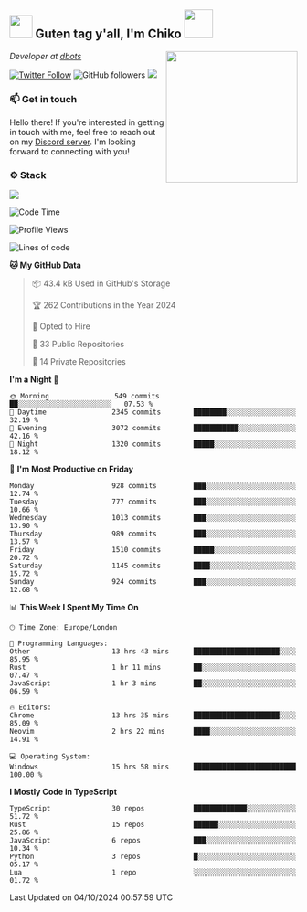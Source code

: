 <h2><img src="https://cdn.discordapp.com/emojis/1100181376730402906.gif?quality=lossless" width="40"> Guten tag y'all, I'm Chiko <img src="https://a.ppy.sh/15907233" width="50"></h2>
<a href="https://cataas.com"><img align='right' src="https://cataas.com/cat" width="230"></a>
<p><em>Developer at <a href="https://github.com/dbotsfun">dbots</a></em></p>

[![Twitter Follow](https://img.shields.io/twitter/follow/chikoxq?label=Follow)](https://twitter.com/intent/follow?screen_name=chikoxq)
![GitHub followers](https://img.shields.io/github/followers/chikof?label=Follow&style=social)
![](https://komarev.com/ghpvc/?username=chikof&color=blue)

### 📫 Get in touch
Hello there! If you're interested in getting in touch with me, feel free to reach out on my [Discord server](https://discord.gg/sejc7TnX6N). I'm looking forward to connecting with you!

### ⚙️ Stack
[![](https://skillicons.dev/icons?i=git,kubernetes,docker,js,ts,cloudflare,css,deno,express,graphql,html,mongodb,nestjs,py,react,apollo,bash,java,lua,nextjs,netlify,nodejs,ps,powershell,rust,neovim,tauri,sentry,postgres,tailwind,prisma,actix,workers)](https://skillicons.dev)

<!--START_SECTION:waka-->
![Code Time](http://img.shields.io/badge/Code%20Time-1%2C889%20hrs%202%20mins-blue)

![Profile Views](http://img.shields.io/badge/Profile%20Views-9-blue)

![Lines of code](https://img.shields.io/badge/From%20Hello%20World%20I%27ve%20Written-6.4%20million%20lines%20of%20code-blue)

**🐱 My GitHub Data** 

> 📦 43.4 kB Used in GitHub's Storage 
 > 
> 🏆 262 Contributions in the Year 2024
 > 
> 💼 Opted to Hire
 > 
> 📜 33 Public Repositories 
 > 
> 🔑 14 Private Repositories 
 > 
**I'm a Night 🦉** 

```text
🌞 Morning                549 commits         ██░░░░░░░░░░░░░░░░░░░░░░░   07.53 % 
🌆 Daytime                2345 commits        ████████░░░░░░░░░░░░░░░░░   32.19 % 
🌃 Evening                3072 commits        ███████████░░░░░░░░░░░░░░   42.16 % 
🌙 Night                  1320 commits        █████░░░░░░░░░░░░░░░░░░░░   18.12 % 
```
📅 **I'm Most Productive on Friday** 

```text
Monday                   928 commits         ███░░░░░░░░░░░░░░░░░░░░░░   12.74 % 
Tuesday                  777 commits         ███░░░░░░░░░░░░░░░░░░░░░░   10.66 % 
Wednesday                1013 commits        ███░░░░░░░░░░░░░░░░░░░░░░   13.90 % 
Thursday                 989 commits         ███░░░░░░░░░░░░░░░░░░░░░░   13.57 % 
Friday                   1510 commits        █████░░░░░░░░░░░░░░░░░░░░   20.72 % 
Saturday                 1145 commits        ████░░░░░░░░░░░░░░░░░░░░░   15.72 % 
Sunday                   924 commits         ███░░░░░░░░░░░░░░░░░░░░░░   12.68 % 
```


📊 **This Week I Spent My Time On** 

```text
🕑︎ Time Zone: Europe/London

💬 Programming Languages: 
Other                    13 hrs 43 mins      █████████████████████░░░░   85.95 % 
Rust                     1 hr 11 mins        ██░░░░░░░░░░░░░░░░░░░░░░░   07.47 % 
JavaScript               1 hr 3 mins         ██░░░░░░░░░░░░░░░░░░░░░░░   06.59 % 

🔥 Editors: 
Chrome                   13 hrs 35 mins      █████████████████████░░░░   85.09 % 
Neovim                   2 hrs 22 mins       ████░░░░░░░░░░░░░░░░░░░░░   14.91 % 

💻 Operating System: 
Windows                  15 hrs 58 mins      █████████████████████████   100.00 % 
```

**I Mostly Code in TypeScript** 

```text
TypeScript               30 repos            █████████████░░░░░░░░░░░░   51.72 % 
Rust                     15 repos            ██████░░░░░░░░░░░░░░░░░░░   25.86 % 
JavaScript               6 repos             ███░░░░░░░░░░░░░░░░░░░░░░   10.34 % 
Python                   3 repos             █░░░░░░░░░░░░░░░░░░░░░░░░   05.17 % 
Lua                      1 repo              ░░░░░░░░░░░░░░░░░░░░░░░░░   01.72 % 
```




 Last Updated on 04/10/2024 00:57:59 UTC
<!--END_SECTION:waka-->


<!--
<p align="center">
     <a href="https://discord.gg/HhybNhchcC"><img src="https://invidget.switchblade.xyz/sejc7TnX6N" align="center" ><a>
</p> 
-->
